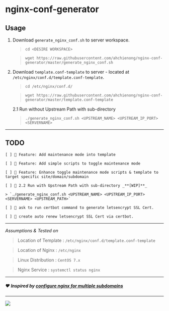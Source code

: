 # nginx-conf-generator

## Usage

1. Download `generate_nginx_conf.sh` to server workspace.

    > `cd <DESIRE WORKSPACE>`

    > `wget https://raw.githubusercontent.com/ahchienong/nginx-conf-generator/master/generate_nginx_conf.sh`

2. Download `template.conf-template` to server - located at `/etc/nginx/conf.d/template.conf-template`.

    > `cd /etc/nginx/conf.d/`

    > `wget https://raw.githubusercontent.com/ahchienong/nginx-conf-generator/master/template.conf-template`

    2.1 Run without Upstream Path with sub-directory

    > `./generate_nginx_conf.sh <UPSTREAM_NAME> <UPSTREAM_IP_PORT> <SERVERNAME>`

----

## TODO

    [ ] 🚧 Feature: Add maintenance mode into template
    
    [ ] 🚧 Feature: Add simple scripts to toggle maintenance mode
    
    [ ] 🚧 Feature: Enhance toggle maintenance mode scripts & template to target specific site/domain/subdomain
    
    [ ] 🚧 2.2 Run with Upstream Path with sub-directory _**[WIP]**_
    
    > `./generate_nginx_conf.sh <UPSTREAM_NAME> <UPSTREAM_IP_PORT> <SERVERNAME> <UPSTREAM_PATH>`

    [ ] 🚧 ask to run certbot command to generate letsencrypt SSL Cert.

    [ ] 🚧 create auto renew letsencrypt SSL Cert via certbot.

----

_Assumptions & Tested on_

> Location of Template : `/etc/nginx/conf.d/template.conf-template`

> Location of Nginx : `/etc/nginx`

> Linux Distribution : `CentOS 7.x`

> Nginx Service : `systemctl status nginx`

----

##### ❤️ Inspired by <a href="https://www.digitalocean.com/community/questions/configure-nginx-for-multiple-subdomains?comment=51943">configure nginx for multiple subdomains</a>

----

<a href="https://www.paypal.me/ahchienong" target="_blank"><img src="https://www.paypalobjects.com/digitalassets/c/website/logo/full-text/pp_fc_hl.svg"/></a>
